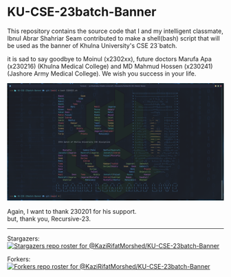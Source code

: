 # KU-CSE-23batch-Banner
This repository contains the source code that I and my intelligent classmate, Ibnul Abrar Shahriar Seam contributed to make a shell(bash) script that will be used as the banner of Khulna University's CSE 23`batch.

it is sad to say goodbye to Moinul (x2302xx), future doctors Marufa Apa (x230216) (Khulna Medical College) and MD Mahmud Hossen (x230241) (Jashore Army Medical College). We wish you success in your life.

![img](./final-banner-CSEKU23.png)

Again, I want to thank 230201 for his support.   
but, thank you, Recursive-23.

---

<!-- ![Visitor Count](https : //profile-counter.glitch.me/{KaziRifatMorshed}/count.svg) -->

Stargazers:  
[![Stargazers repo roster for @KaziRifatMorshed/KU-CSE-23batch-Banner](https://reporoster.com/stars/KaziRifatMorshed/KU-CSE-23batch-Banner)](https://github.com/KaziRifatMorshed/KU-CSE-23batch-Banner/stargazers)

Forkers:  
[![Forkers repo roster for @KaziRifatMorshed/KU-CSE-23batch-Banner](https://reporoster.com/forks/KaziRifatMorshed/KU-CSE-23batch-Banner)](https://github.com/KaziRifatMorshed/KU-CSE-23batch-Banner/network/members)
